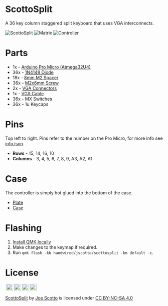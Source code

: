 # ScottoSplit

A 36 key column staggered split keyboard that uses VGA interconnects.

![ScottoSplit](https://user-images.githubusercontent.com/8194147/202559202-b4863dfc-d575-4ca1-bcd2-e82c444308ce.jpg)
![Matrix](https://user-images.githubusercontent.com/8194147/202559028-be147d3e-a38b-4221-a980-c3d87926314e.JPG)
![Controller](https://user-images.githubusercontent.com/8194147/202559112-329efb1d-a69c-4c78-b043-2be4555b7ae2.JPG)


# Parts

-   1x - [Arduino Pro Micro (Atmega32U4)](https://amzn.to/3LwgAUq)
-   36x - [1N4148 Diode](https://amzn.to/3DMbQZ5)
-   18x - [8mm M2 Spacer](https://amzn.to/3r1xdxO)
-   36x - [M2x6mm Screw](https://amzn.to/3r1xdxO)
-   2x - [VGA Connectors](https://amzn.to/3EgstL6)
-   1x - [VGA Cable](https://amzn.to/3UNPhZF)
-   36x - MX Switches
-   36x - 1u Keycaps

# Pins

Top left to right. Pins refer to the number on the Pro Micro, for more info see [info.json](QMK/info.json).

-   **Rows** - 15, 14, 16, 10
-   **Columns** - 3, 4, 5, 6, 7, 8, 9, A3, A2, A1

# Case

The controller is simply hot glued into the bottom of the case.

-   [Plate](Case/ScottoSplit%20-%20Plate.stl)
-   [Case](Case/ScottoSplit%20-%20Case.stl)

# Flashing

1. [Install QMK locally](https://github.com/qmk/qmk_firmware)
2. Make changes to the keymap if required.
3. Run `qmk flash -kb handwired/jscotto/scottosplit -km default -c`.

# License

<img style="height:22px!important;margin-left:3px;vertical-align:text-bottom;" src="https://mirrors.creativecommons.org/presskit/icons/cc.svg?ref=chooser-v1"><img style="height:22px!important;margin-left:3px;vertical-align:text-bottom;" src="https://mirrors.creativecommons.org/presskit/icons/by.svg?ref=chooser-v1"><img style="height:22px!important;margin-left:3px;vertical-align:text-bottom;" src="https://mirrors.creativecommons.org/presskit/icons/nc.svg?ref=chooser-v1"><img style="height:22px!important;margin-left:3px;vertical-align:text-bottom;" src="https://mirrors.creativecommons.org/presskit/icons/sa.svg?ref=chooser-v1"></a></p>

<p xmlns:cc="http://creativecommons.org/ns#" xmlns:dct="http://purl.org/dc/terms/"><a property="dct:title" rel="cc:attributionURL" href="https://github.com/joe-scotto/keyboards/tree/main/ScottoSplit">ScottoSplit</a> by <a rel="cc:attributionURL dct:creator" property="cc:attributionName" href="https://github.com/joe-scotto">Joe Scotto</a> is licensed under <a href="http://creativecommons.org/licenses/by-nc-sa/4.0/?ref=chooser-v1" target="_blank" rel="license noopener noreferrer" style="display:inline-block;">CC BY-NC-SA 4.0

